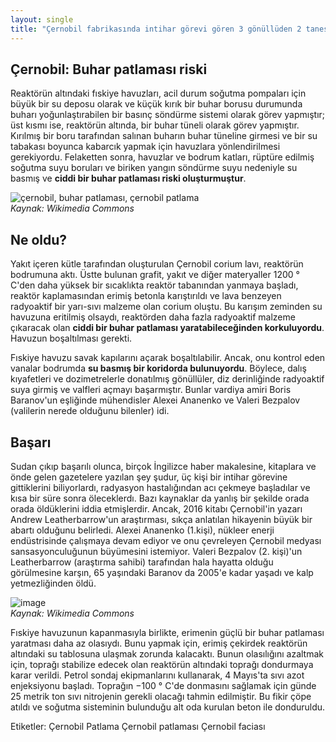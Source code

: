 ```yaml
---
layout: single
title: "Çernobil fabrikasında intihar görevi gören 3 gönüllüden 2 tanesi hayatta!"
---
```

Çernobil: Buhar patlaması riski
-
Reaktörün altındaki fıskiye havuzları, acil durum soğutma pompaları için büyük bir su deposu olarak ve küçük kırık bir buhar borusu durumunda buharı yoğunlaştırabilen bir basınç söndürme sistemi olarak görev yapmıştır; üst kısmı ise, reaktörün altında, bir buhar tüneli olarak görev yapmıştır. Kırılmış bir boru tarafından salınan buharın buhar tüneline girmesi ve bir su tabakası boyunca kabarcık yapmak için havuzlara yönlendirilmesi gerekiyordu. Felaketten sonra, havuzlar ve bodrum katları, rüptüre edilmiş soğutma suyu boruları ve biriken yangın söndürme suyu nedeniyle su basmış ve **ciddi bir buhar patlaması riski oluşturmuştur**.

![çernobil, buhar patlaması, çernobil patlama](https://upload.wikimedia.org/wikipedia/commons/thumb/9/9c/Chernobylreactor_2.JPG/342px-Chernobylreactor_2.JPG)                                                         
*Kaynak: Wikimedia Commons*

Ne oldu?
-
Yakıt içeren kütle tarafından oluşturulan Çernobil corium lavı, reaktörün bodrumuna aktı.
Üstte bulunan grafit, yakıt ve diğer materyaller 1200 ° C'den daha yüksek bir sıcaklıkta reaktör tabanından yanmaya başladı, reaktör kaplamasından erimiş betonla karıştırıldı ve lava benzeyen radyoaktif bir yarı-sıvı malzeme olan corium oluştu. Bu karışım zeminden su havuzuna eritilmiş olsaydı, reaktörden daha fazla radyoaktif malzeme çıkaracak olan **ciddi bir buhar patlaması yaratabileceğinden korkuluyordu**. Havuzun boşaltılması gerekti.

Fıskiye havuzu savak kapılarını açarak boşaltılabilir. Ancak, onu kontrol eden vanalar bodrumda **su basmış bir koridorda bulunuyordu**. Böylece, dalış kıyafetleri ve dozimetrelerle donatılmış gönüllüler, diz derinliğinde radyoaktif suya girmiş ve valfleri açmayı başarmıştır. Bunlar vardiya amiri Boris Baranov'un eşliğinde mühendisler Alexei Ananenko ve Valeri Bezpalov (valilerin nerede olduğunu bilenler) idi. 

<script async src="//pagead2.googlesyndication.com/pagead/js/adsbygoogle.js"></script>
<ins class="adsbygoogle"
     style="display:block; text-align:center;"
     data-ad-layout="in-article"
     data-ad-format="fluid"
     data-ad-client="ca-pub-7868661326160958"
     data-ad-slot="3072558811"></ins>
<script>
     (adsbygoogle = window.adsbygoogle || []).push({});
</script>

Başarı
-
Sudan çıkıp başarılı olunca, birçok İngilizce haber makalesine, kitaplara ve önde gelen gazetelere yazılan şey şudur, üç kişi bir intihar görevine gittiklerini biliyorlardı, radyasyon hastalığından acı çekmeye başladılar ve kısa bir süre sonra öleceklerdı. Bazı kaynaklar da yanlış bir şekilde orada orada öldüklerini iddia etmişlerdir. Ancak, 2016 kitabı Çernobil'in yazarı Andrew Leatherbarrow'un araştırması, sıkça anlatılan hikayenin büyük bir abartı olduğunu belirledi. Alexei Ananenko (1.kişi), nükleer enerji endüstrisinde çalışmaya devam ediyor ve onu çevreleyen Çernobil medyası sansasyonculuğunun büyümesini istemiyor. Valeri Bezpalov (2. kişi)'un Leatherbarrow (araştırma sahibi) tarafından hala hayatta olduğu görülmesine karşın, 65 yaşındaki Baranov da 2005'e kadar yaşadı ve kalp yetmezliğinden öldü.

![image](https://upload.wikimedia.org/wikipedia/commons/thumb/8/83/Red_Forest_Hill.jpg/475px-Red_Forest_Hill.jpg)                             
*Kaynak: Wikimedia Commons*

Fıskiye havuzunun kapanmasıyla birlikte, erimenin güçlü bir buhar patlaması yaratması daha az olasıydı. Bunu yapmak için, erimiş çekirdek reaktörün altındaki su tablosuna ulaşmak zorunda kalacaktı. Bunun olasılığını azaltmak için, toprağı stabilize edecek olan reaktörün altındaki toprağı dondurmaya karar verildi. Petrol sondaj ekipmanlarını kullanarak, 4 Mayıs'ta sıvı azot enjeksiyonu başladı. Toprağın −100 ° C'de donmasını sağlamak için günde 25 metrik ton sıvı nitrojenin gerekli olacağı tahmin edilmiştir. Bu fikir çöpe atıldı ve soğutma sisteminin bulunduğu alt oda kurulan beton ile donduruldu.

Etiketler: <a class="btn btn--primary">Çernobil</a> <a class="btn btn--primary">Patlama</a> <a class="btn btn--primary">Çernobil patlaması</a> <a class="btn btn--primary">Çernobil faciası</a>
